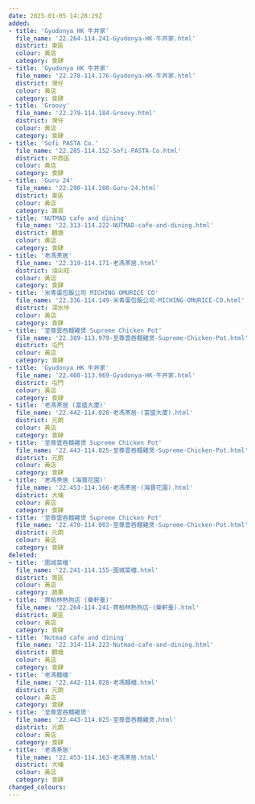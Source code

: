 ```yaml
---
date: 2025-01-05 14:28:29Z
added:
- title: 'Gyudonya HK 牛丼家'
  file_name: '22.264-114.241-Gyudonya-HK-牛丼家.html'
  district: 東區
  colour: 黃店
  category: 食肆
- title: 'Gyudonya HK 牛丼家'
  file_name: '22.278-114.176-Gyudonya-HK-牛丼家.html'
  district: 灣仔
  colour: 黃店
  category: 食肆
- title: 'Groovy'
  file_name: '22.279-114.184-Groovy.html'
  district: 灣仔
  colour: 黃店
  category: 食肆
- title: 'Sofi PASTA Co.'
  file_name: '22.285-114.152-Sofi-PASTA-Co.html'
  district: 中西區
  colour: 黃店
  category: 食肆
- title: 'Guru 24'
  file_name: '22.290-114.200-Guru-24.html'
  district: 東區
  colour: 黃店
  category: 雜貨
- title: 'NUTMAD cafe and dining'
  file_name: '22.313-114.222-NUTMAD-cafe-and-dining.html'
  district: 觀塘
  colour: 黃店
  category: 食肆
- title: '老馮茶居'
  file_name: '22.319-114.171-老馮茶居.html'
  district: 油尖旺
  colour: 黃店
  category: 食肆
- title: '米青蛋包飯公司 MICHING OMURICE CO'
  file_name: '22.336-114.149-米青蛋包飯公司-MICHING-OMURICE-CO.html'
  district: 深水埗
  colour: 黃店
  category: 食肆
- title: '至尊雲吞麵雞煲 Supreme Chicken Pot'
  file_name: '22.389-113.979-至尊雲吞麵雞煲-Supreme-Chicken-Pot.html'
  district: 屯門
  colour: 黃店
  category: 食肆
- title: 'Gyudonya HK 牛丼家'
  file_name: '22.408-113.969-Gyudonya-HK-牛丼家.html'
  district: 屯門
  colour: 黃店
  category: 食肆
- title: '老馮茶居 (富盛大廈)'
  file_name: '22.442-114.028-老馮茶居-(富盛大廈).html'
  district: 元朗
  colour: 黃店
  category: 食肆
- title: '至尊雲吞麵雞煲 Supreme Chicken Pot'
  file_name: '22.443-114.025-至尊雲吞麵雞煲-Supreme-Chicken-Pot.html'
  district: 元朗
  colour: 黃店
  category: 食肆
- title: '老馮茶居 (海寶花園)'
  file_name: '22.453-114.166-老馮茶居-(海寶花園).html'
  district: 大埔
  colour: 黃店
  category: 食肆
- title: '至尊雲吞麵雞煲 Supreme Chicken Pot'
  file_name: '22.470-114.003-至尊雲吞麵雞煲-Supreme-Chicken-Pot.html'
  district: 元朗
  colour: 黃店
  category: 食肆
deleted:
- title: '圍城菜檔'
  file_name: '22.241-114.155-圍城菜檔.html'
  district: 南區
  colour: 黃店
  category: 蔬果
- title: '齊柏林熱狗店 (樂軒臺)'
  file_name: '22.264-114.241-齊柏林熱狗店-(樂軒臺).html'
  district: 東區
  colour: 黃店
  category: 食肆
- title: 'Nutmad cafe and dining'
  file_name: '22.314-114.223-Nutmad-cafe-and-dining.html'
  district: 觀塘
  colour: 黃店
  category: 食肆
- title: '老馮麵檔'
  file_name: '22.442-114.028-老馮麵檔.html'
  district: 元朗
  colour: 黃店
  category: 食肆
- title: '至尊雲吞麵雞煲'
  file_name: '22.443-114.025-至尊雲吞麵雞煲.html'
  district: 元朗
  colour: 黃店
  category: 食肆
- title: '老馮茶居'
  file_name: '22.453-114.163-老馮茶居.html'
  district: 大埔
  colour: 黃店
  category: 食肆
changed_colours:
---
```

